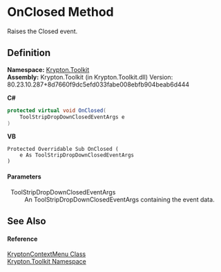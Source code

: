 # OnClosed Method


Raises the Closed event.



## Definition
**Namespace:** <a href="79d2eac2-21f4-54ff-7552-b20c33c30600.md">Krypton.Toolkit</a>  
**Assembly:** Krypton.Toolkit (in Krypton.Toolkit.dll) Version: 80.23.10.287+8d7660f9dc5efd033fabe008ebfb904beab6d444

**C#**
``` C#
protected virtual void OnClosed(
	ToolStripDropDownClosedEventArgs e
)
```
**VB**
``` VB
Protected Overridable Sub OnClosed ( 
	e As ToolStripDropDownClosedEventArgs
)
```



#### Parameters
<dl><dt>  ToolStripDropDownClosedEventArgs</dt><dd>An ToolStripDropDownClosedEventArgs containing the event data.</dd></dl>

## See Also


#### Reference
<a href="be1800e7-d2d1-ad14-d15d-ac42eaa8392b.md">KryptonContextMenu Class</a>  
<a href="79d2eac2-21f4-54ff-7552-b20c33c30600.md">Krypton.Toolkit Namespace</a>  

